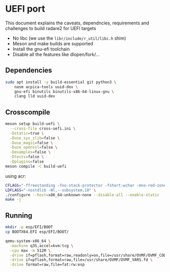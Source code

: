 # UEFI port

This document explains the caveats, dependncies, requirements and challenges to build radare2 for UEFI targets

* No libc (we use the `libr/include/r_util/libc.h` shim)
* Meson and make builds are supported
* Install the gnu-efi toolchain
* Disable all the features like dlopen/fork/...

## Dependencies

```bash
sudo apt install -y build-essential git python3 \
	nasm acpica-tools uuid-dev \
	gnu-efi binutils binutils-x86-64-linux-gnu \
	clang lld uuid-dev

```

## Crosscompile

```bash
meson setup build-uefi \
  --cross-file cross-uefi.ini \
  -Dstatic=true \
  -Duse_sys_zlib=false \
  -Duse_magic=false \
  -Duse_openssl=false \
  -Dexamples=false \
  -Dtests=false \
  -Dplugins=false
meson compile -C build-uefi
```

using acr:

```bash
CFLAGS="-ffreestanding -fno-stack-protector -fshort-wchar -mno-red-zone -fPIC" \
LDFLAGS="-nostdlib -Wl,--subsystem,10" \
./configure --host=x86_64-unknown-none --disable-all --enable-static
make -j

```

## Running

```bash
mkdir -p esp/EFI/BOOT
cp BOOTX64.EFI esp/EFI/BOOT/

qemu-system-x86_64 \
  -machine q35,accel=kvm:tcg \
  -cpu max -m 512M \
  -drive if=pflash,format=raw,readonly=on,file=/usr/share/OVMF/OVMF_CODE.fd \
  -drive if=pflash,format=raw,file=/usr/share/OVMF/OVMF_VARS.fd \
  -drive format=raw,file=fat:rw:esp
```
